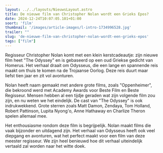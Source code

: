 ```yaml
---
layout: ../../layouts/NieuwsLayout.astro
title: De nieuwe film van Christopher Nolan wordt een Grieks Epos?
date: 2024-12-24T10:07:05.101+01:00
soort: 'film'
thumbnail: '/images/article-images/l-intro-1734996528.jpg'
trailer: ""
slug: 'de-nieuwe-film-van-christopher-nolan-wordt-een-grieks-epos'
tags: ["film"]
---
```


Regisseur Christopher Nolan komt met een klein kerstcadeautje: zijn nieuwe film
heet "The Odyssey" en is gebaseerd op een oud Griekse gedicht van Homerus. Het
verhaal draait om Odysseus, die een lange en spannende reis maakt om thuis te
komen na de Trojaanse Oorlog. Deze reis duurt maar liefst tien jaar en zit vol
avonturen.

Nolan heeft naam gemaakt met andere grote films, zoals "Oppenheimer", die
bekroond werd met Academy Awards voor Beste Film en Beste Regisseur. Mensen
hebben al een tijdje geraden wat zijn volgende film zou zijn, en nu weten we het
eindelijk. De cast van "The Odyssey" is ook indrukwekkend. Grote sterren zoals
Matt Damon, Zendaya, Tom Holland, Robert Pattinson, Lupita Nyong'o, Anne
Hathaway en Charlize Theron spelen allemaal mee.

Het enthousiasme rondom deze film is begrijpelijk. Nolan maakt films die vaak
bijzonder en uitdagend zijn. Het verhaal van Odysseus heeft ook veel diepgang en
avonturen, wat het perfect maakt voor een film van deze meester regisseur. We
zijn heel benieuwd hoe dit verhaal uiteindelijk vertaald zal worden naar het
witte doek.